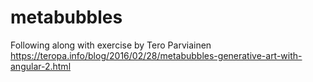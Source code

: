 # metabubbles
Following along with exercise by Tero Parviainen
https://teropa.info/blog/2016/02/28/metabubbles-generative-art-with-angular-2.html 
